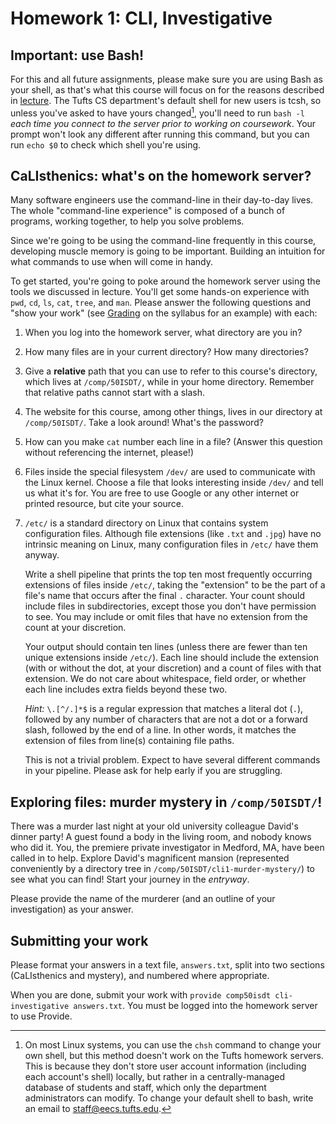 ---
---

# Homework 1: CLI, Investigative

## Important: use Bash!

For this and all future assignments, please make sure you are using Bash as
your shell, as that's what this course will focus on for the reasons described
in [lecture](../lecture-notes/1-cli.html). The Tufts CS department's default
shell for new users is tcsh, so unless you've asked to have yours
changed[^change-shell], you'll need to run `bash -l` *each time you connect to
the server prior to working on coursework*. Your prompt won't look any
different after running this command, but you can run `echo $0` to check which
shell you're using.

[^change-shell]: On most Linux systems, you can use the `chsh` command to
    change your own shell, but this method doesn't work on the Tufts homework
    servers. This is because they don't store user account information
    (including each account's shell) locally, but rather in a centrally-managed
    database of students and staff, which only the department administrators
    can modify. To change your default shell to bash, write an email to
    [staff@eecs.tufts.edu](mailto:staff@eecs.tufts.edu).

## CaLIsthenics: what's on the homework server?

Many software engineers use the command-line in their day-to-day lives. The
whole "command-line experience" is composed of a bunch of programs, working
together, to help you solve problems.

Since we're going to be using the command-line frequently in this course,
developing muscle memory is going to be important. Building an intuition for
what commands to use when will come in handy.

To get started, you're going to poke around the homework server using the tools
we discussed in lecture. You'll get some hands-on experience with `pwd`, `cd`,
`ls`, `cat`, `tree`, and `man`. Please answer the following questions and "show
your work" (see [Grading](https://www.cs.tufts.edu/comp/50ISDT/#grading) on the
syllabus for an example) with each:

1. When you log into the homework server, what directory are you in?
2. How many files are in your current directory? How many directories?
3. Give a **relative** path that you can use to refer to this course's
   directory, which lives at `/comp/50ISDT/`, while in your home directory.
   Remember that relative paths cannot start with a slash.
4. The website for this course, among other things, lives in our directory at
   `/comp/50ISDT/`. Take a look around! What's the password?
5. How can you make `cat` number each line in a file? (Answer this question
   without referencing the internet, please!)
6. Files inside the special filesystem `/dev/` are used to communicate with the
   Linux kernel. Choose a file that looks interesting inside `/dev/` and tell
   us what it's for. You are free to use Google or any other internet or
   printed resource, but cite your source.
7. `/etc/` is a standard directory on Linux that contains system configuration
   files. Although file extensions (like `.txt` and `.jpg`) have no intrinsic
   meaning on Linux, many configuration files in `/etc/` have them anyway.

   Write a shell pipeline that prints the top ten most frequently occurring
   extensions of files inside `/etc/`, taking the "extension" to be the part of
   a file's name that occurs after the final `.` character. Your count should
   include files in subdirectories, except those you don't have permission to
   see. You may include or omit files that have no extension from the count at
   your discretion.

   Your output should contain ten lines (unless there are fewer than ten unique
   extensions inside `/etc/`). Each line should include the extension (with or
   without the dot, at your discretion) and a count of files with that
   extension. We do not care about whitespace, field order, or whether each
   line includes extra fields beyond these two.

   *Hint:* `\.[^/.]*$` is a regular expression that matches a literal dot
   (`.`), followed by any number of characters that are not a dot or a forward
   slash, followed by the end of a line. In other words, it matches the
   extension of files from line(s) containing file paths.

   This is not a trivial problem. Expect to have several different commands in
   your pipeline. Please ask for help early if you are struggling.

## Exploring files: murder mystery in `/comp/50ISDT/`!

There was a murder last night at your old university colleague David's dinner
party! A guest found a body in the living room, and nobody knows who did it.
You, the premiere private investigator in Medford, MA, have been called in to
help. Explore David's magnificent mansion (represented conveniently by a
directory tree in `/comp/50ISDT/cli1-murder-mystery/`) to see what you can
find! Start your journey in the *entryway*.

Please provide the name of the murderer (and an outline of your investigation)
as your answer.

## Submitting your work

Please format your answers in a text file, `answers.txt`, split into two
sections (CaLIsthenics and mystery), and numbered where appropriate.

When you are done, submit your work with `provide comp50isdt
cli-investigative answers.txt`. You must be logged into the homework server to
use Provide.
